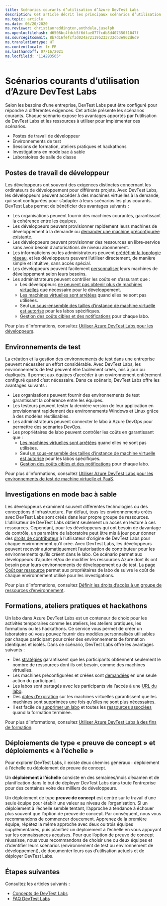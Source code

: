 ```yaml
---
title: Scénarios courants d’utilisation d’Azure DevTest Labs
description: Cet article décrit les principaux scénarios d’utilisation d’Azure DevTest Labs et deux cheminements généraux pour commencer à utiliser le service dans votre organisation.
ms.topic: article
ms.date: 06/20/2020
ms.reviewer: christianreddington,anthdela,juselph
ms.openlocfilehash: d6508bc4fdcb5f6dfae877fcdb8d407350f1047f
ms.sourcegitcommit: 8b7d16fefcf3d024a72119b233733cb3e962d6d9
ms.translationtype: HT
ms.contentlocale: fr-FR
ms.lasthandoff: 07/16/2021
ms.locfileid: "114293565"
---
```

# <a name="popular-scenarios-for-using-azure-devtest-labs"></a>Scénarios courants d’utilisation d’Azure DevTest Labs
Selon les besoins d’une entreprise, DevTest Labs peut être configuré pour répondre à différentes exigences.  Cet article présente les scénarios courants. Chaque scénario expose les avantages apportés par l’utilisation de DevTest Labs et les ressources à utiliser pour implémenter ces scénarios.  

- Postes de travail de développeur
- Environnements de test
- Sessions de formation, ateliers pratiques et hackathons
- Investigations en mode bac à sable
- Laboratoires de salle de classe

## <a name="developer-desktops"></a>Postes de travail de développeur
Les développeurs ont souvent des exigences distinctes concernant les ordinateurs de développement pour différents projets. Avec DevTest Labs, les développeurs peuvent accéder à des machines virtuelles à la demande, qui sont configurées pour s’adapter à leurs scénarios les plus courants. DevTest Labs permet de bénéficier des avantages suivants :

- Les organisations peuvent fournir des machines courantes, garantissant la cohérence entre les équipes.
- Les développeurs peuvent provisionner rapidement leurs machines de développement à la demande ou [demander une machine préconfigurée existante](devtest-lab-add-claimable-vm.md).
- Les développeurs peuvent provisionner des ressources en libre-service sans avoir besoin d’autorisations de niveau abonnement.
- Les informaticiens ou les administrateurs peuvent [prédéfinir la topologie réseau](devtest-lab-configure-vnet.md), et les développeurs peuvent l’utiliser directement, de manière simple et intuitive, sans accès spécial.
- Les développeurs peuvent facilement [personnaliser](devtest-lab-add-vm.md#add-an-existing-artifact-to-a-vm) leurs machines de développement selon leurs besoins.
- Les administrateurs peuvent contrôler les coûts en s’assurant que :
    - Les développeurs [ne peuvent pas obtenir plus de machines virtuelles](devtest-lab-set-lab-policy.md#set-virtual-machines-per-user) que nécessaire pour le développement.
    - [Les machines virtuelles sont arrêtées](devtest-lab-set-lab-policy.md#set-auto-shutdown) quand elles ne sont pas utilisées.
    - Seul [un sous-ensemble des tailles d’instance de machine virtuelle est autorisé](devtest-lab-set-lab-policy.md#set-allowed-virtual-machine-sizes) pour les labos spécifiques.
    - [Gestion des coûts cibles et des notifications](devtest-lab-configure-cost-management.md) pour chaque labo.

Pour plus d’informations, consultez [Utiliser Azure DevTest Labs pour les développeurs](devtest-lab-developer-lab.md). 

## <a name="test-environments"></a>Environnements de test
La création et la gestion des environnements de test dans une entreprise peuvent nécessiter un effort considérable. Avec DevTest Labs, les environnements de test peuvent être facilement créés, mis à jour ou dupliqués. Il permet aux équipes d’accéder à un environnement entièrement configuré quand c’est nécessaire. Dans ce scénario, DevTest Labs offre les avantages suivants :

- Les organisations peuvent fournir des environnements de test garantissant la cohérence entre les équipes.
- Les testeurs peuvent tester la dernière version de leur application en provisionnant rapidement des environnements Windows et Linux grâce à des modèles réutilisables.
- Les administrateurs peuvent connecter le labo à Azure DevOps pour permettre des scénarios DevOps.
- Les propriétaires de labo peuvent contrôler les coûts en garantissant que :
    - [Les machines virtuelles sont arrêtées](devtest-lab-set-lab-policy.md#set-auto-shutdown) quand elles ne sont pas utilisées.
    - Seul [un sous-ensemble des tailles d’instance de machine virtuelle est autorisé](devtest-lab-set-lab-policy.md#set-allowed-virtual-machine-sizes) pour les labos spécifiques.
    - [Gestion des coûts cibles et des notifications](devtest-lab-configure-cost-management.md) pour chaque labo.

Pour plus d’informations, consultez [Utiliser Azure DevTest Labs pour les environnements de test de machine virtuelle et PaaS](devtest-lab-test-env.md).

## <a name="sandboxed-investigations"></a>Investigations en mode bac à sable
Les développeurs examinent souvent différentes technologies ou des conceptions d’infrastructure. Par défaut, tous les environnements créés avec DevTest Labs sont créés dans leur propre groupe de ressources. L’utilisateur de DevTest Labs obtient seulement un accès en lecture à ces ressources. Cependant, pour les développeurs qui ont besoin de davantage de contrôle, un paramètre de laboratoire peut être mis à jour pour donner des [droits de contributeur](https://azure.microsoft.com/updates/azure-devtest-labs-view-and-set-access-rights-to-an-environment-rg/) à l’utilisateur d’origine de DevTest Labs pour chaque environnement qu’il crée.  Avec DevTest Labs, les développeurs peuvent recevoir automatiquement l’autorisation de contributeur pour les environnements qu’ils créent dans le labo.  Ce scénario permet aux développeurs d’ajouter et/ou de modifier les ressources Azure dont ils ont besoin pour leurs environnements de développement ou de test. La page [Coût par ressource](devtest-lab-configure-cost-management.md#view-cost-by-resource) permet aux propriétaires de labo de suivre le coût de chaque environnement utilisé pour les investigations.

Pour plus d’informations, consultez [Définir les droits d’accès à un groupe de ressources d’environnement](https://aka.ms/dtl-sandbox).

## <a name="trainings-hands-on-labs-and-hackathons"></a>Formations, ateliers pratiques et hackathons 
Un labo dans Azure DevTest Labs est un conteneur de choix pour les activités temporaires comme les ateliers, les ateliers pratiques, les formations ou les hackathons.  Ce service vous permet de créer un laboratoire où vous pouvez fournir des modèles personnalisés utilisables par chaque participant pour créer des environnements de formation identiques et isolés. Dans ce scénario, DevTest Labs offre les avantages suivants :

- Des [stratégies](devtest-lab-set-lab-policy.md) garantissent que les participants obtiennent seulement le nombre de ressources dont ils ont besoin, comme des machines virtuelles.
- Les machines préconfigurées et créées sont [demandées](devtest-lab-add-claimable-vm.md) en une seule action du participant.
- Les labos sont partagés avec les participants via l’accès à une [URL du labo](/azure/devtest-labs/devtest-lab-faq#how-do-i-share-a-direct-link-to-my-lab).
- Des [dates d’expiration](devtest-lab-add-vm.md#steps-to-add-a-vm-to-a-lab-in-azure-devtest-labs) sur les machines virtuelles garantissent que les machines sont supprimées une fois qu’elles ne sont plus nécessaires.
- Il est facile de [supprimer un labo](devtest-lab-delete-lab-vm.md#delete-a-lab) et toutes les [ressources associées](/azure/devtest-labs/devtest-lab-faq#how-do-i-automate-the-process-of-deleting-all-the-vms-in-my-lab) quand la formation terminée.

Pour plus d’informations, consultez [Utiliser Azure DevTest Labs à des fins de formation](devtest-lab-training-lab.md).  

## <a name="proof-of-concept-vs-scaled-deployment"></a>Déploiements de type « preuve de concept » et déploiements « à l’échelle »
Pour explorer DevTest Labs, il existe deux chemins généraux : déploiement à l’échelle ou déploiement de preuve de concept.  

Un **déploiement à l’échelle** consiste en des semaines/mois d’examen et de planification dans le but de déployer DevTest Labs dans toute l’entreprise pour des centaines voire des milliers de développeurs.

Un déploiement de type **preuve de concept** est centré sur le travail d’une seule équipe pour établir une valeur au niveau de l’organisation. Si un déploiement à l’échelle semble tentant, l’approche a tendance à échouer plus souvent que l’option de preuve de concept. Par conséquent, nous vous recommandons de commencer doucement. Apprenez de la première équipe, répétez la même approche avec deux ou trois équipes supplémentaires, puis planifiez un déploiement à l’échelle en vous appuyant sur les connaissances acquises. Pour que l’option de preuve de concept réussisse, nous vous recommandons de choisir une ou deux équipes et d’identifier leurs scénarios (environnement de test ou environnement de développement), de documenter leurs cas d’utilisation actuels et de déployer DevTest Labs.

## <a name="next-steps"></a>Étapes suivantes
Consultez les articles suivants :

- [Concepts de DevTest Labs](devtest-lab-concepts.md)
- [FAQ DevTest Labs](devtest-lab-faq.yml)